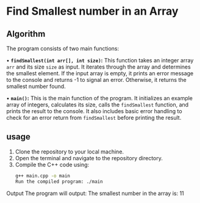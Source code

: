 # Find Smallest number in an Array

## Algorithm

The program consists of two main functions:

•   **`findSmallest(int arr[], int size)`:** This function takes an integer array `arr` and its size `size` as input. It iterates through the array and determines the smallest element. If the input array is empty, it prints an error message to the console and returns -1 to signal an error.  Otherwise, it returns the smallest number found.

•   **`main()`:** This is the main function of the program. It initializes an example array of integers, calculates its size, calls the `findSmallest` function, and prints the result to the console. It also includes basic error handling to check for an error return from `findSmallest` before printing the result.
## usage 
1. Clone the repository to your local machine. 
2. Open the terminal and navigate to the repository directory. 
3. Compile the C++ code using: 
   ```bash 
   g++ main.cpp -o main 
   Run the compiled program: ./main 
Output 
The program will output: 
The smallest number in the array is: 11 